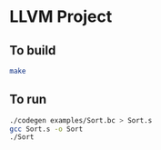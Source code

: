 # LLVM Project

## To build

```sh
make
```

## To run

```sh
./codegen examples/Sort.bc > Sort.s
gcc Sort.s -o Sort
./Sort
```
